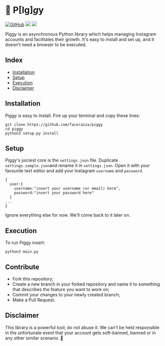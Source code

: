 # 🐷 P[Ig]*g*y

[![GitHub](https://img.shields.io/github/license/mashape/apistatus.svg)](https://github.com/facorazza/piggy)
![](https://img.shields.io/badge/Python-%E2%89%A5%203.6-yellow.svg)
![](https://img.shields.io/badge/-asynchronous-blue.svg)

Piggy is an asynchronous Python library which helps managing Instagram accounts and facilitates their growth. It's easy to install and set up, and it doesn't need a browser to be executed.

## Index
- [Installation](#installation)
- [Setup](#setup)
- [Execution](#execution)
- [Disclaimer](#disclaimer)

## Installation
Piggy is easy to install. Fire up your terminal and copy these lines:
```
git clone https://github.com/facorazza/piggy
cd piggy
python3 setup.py install
```

## Setup
Piggy's juiciest core is the `settings.json` file. Duplicate `settings.sample.json`and rename it in `settings.json`.
Open it with your favourite text editor and add your Instagram `username` and `password`.
```
{
  user:{
    username:"insert your username (or email) here",
    password:"insert your password here"
  }
...
}
```
Ignore everything else for now. We'll come back to it later on.

## Execution
To run Piggy insert:
```
python3 main.py
```

## Contribute
- Fork this repository;
- Create a new branch in your forked repository and name it to something that describes the feature you want to work on;
- Commit your changes to your newly created branch;
- Make a Pull Request.


## Disclaimer
This library is a powerful tool; do not abuse it. We can't be held responsible in the unfortunate event that your account gets soft-banned, banned or in any other similar scenario.
🐷
